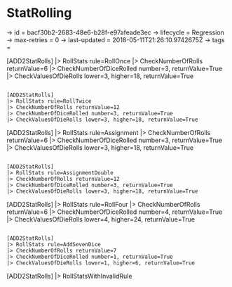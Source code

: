 # StatRolling

-> id = bacf30b2-2683-48e6-b28f-e97afeade3ec
-> lifecycle = Regression
-> max-retries = 0
-> last-updated = 2018-05-11T21:26:10.9742675Z
-> tags = 

[ADD2StatRolls]
|> RollStats rule=RollOnce
|> CheckNumberOfRolls returnValue=6
|> CheckNumberOfDiceRolled number=3, returnValue=True
|> CheckValuesOfDieRolls lower=3, higher=18, returnValue=True
~~~

[ADD2StatRolls]
|> RollStats rule=RollTwice
|> CheckNumberOfRolls returnValue=12
|> CheckNumberOfDiceRolled number=3, returnValue=True
|> CheckValuesOfDieRolls lower=3, higher=18, returnValue=True
~~~

[ADD2StatRolls]
|> RollStats rule=Assignment
|> CheckNumberOfRolls returnValue=6
|> CheckNumberOfDiceRolled number=3, returnValue=True
|> CheckValuesOfDieRolls lower=3, higher=18, returnValue=True
~~~

[ADD2StatRolls]
|> RollStats rule=AssignmentDouble
|> CheckNumberOfRolls returnValue=12
|> CheckNumberOfDiceRolled number=3, returnValue=True
|> CheckValuesOfDieRolls lower=3, higher=18, returnValue=True
~~~

[ADD2StatRolls]
|> RollStats rule=RollFour
|> CheckNumberOfRolls returnValue=6
|> CheckNumberOfDiceRolled number=4, returnValue=True
|> CheckValuesOfDieRolls lower=4, higher=24, returnValue=True
~~~

[ADD2StatRolls]
|> RollStats rule=AddSevenDice
|> CheckNumberOfRolls returnValue=7
|> CheckNumberOfDiceRolled number=1, returnValue=True
|> CheckValuesOfDieRolls lower=1, higher=6, returnValue=True
~~~

[ADD2StatRolls]
|> RollStatsWithInvalidRule
~~~

